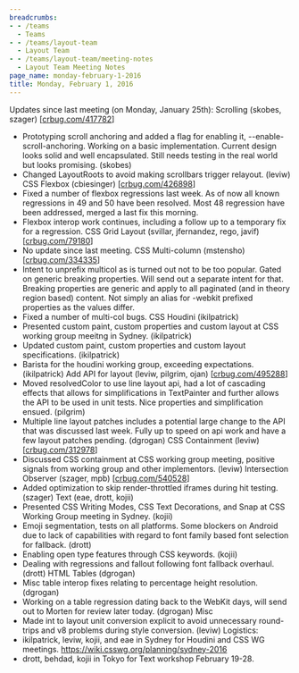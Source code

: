 ```yaml
---
breadcrumbs:
- - /teams
  - Teams
- - /teams/layout-team
  - Layout Team
- - /teams/layout-team/meeting-notes
  - Layout Team Meeting Notes
page_name: monday-february-1-2016
title: Monday, February 1, 2016
---
```


Updates since last meeting (on Monday, January 25th):
Scrolling (skobes, szager) \[[crbug.com/417782](http://crbug.com/417782)\]
- Prototyping scroll anchoring and added a flag for enabling it,
--enable-scroll-anchoring. Working on a basic implementation. Current
design looks solid and well encapsulated. Still needs testing in the
real world but looks promising. (skobes)
- Changed LayoutRoots to avoid making scrollbars trigger relayout.
(leviw)
CSS Flexbox (cbiesinger) \[[crbug.com/426898](http://crbug.com/426898)\]
- Fixed a number of flexbox regressions last week. As of now all known
regressions in 49 and 50 have been resolved. Most 48 regression have
been addressed, merged a last fix this morning.
- Flexbox interop work continues, including a follow up to a temporary
fix for a regression.
CSS Grid Layout (svillar, jfernandez, rego, javif)
\[[crbug.com/79180](http://crbug.com/79180)\]
- No update since last meeting.
CSS Multi-column (mstensho) \[[crbug.com/334335](http://crbug.com/334335)\]
- Intent to unprefix multicol as is turned out not to be too popular.
Gated on generic breaking properties. Will send out a separate intent
for that. Breaking properties are generic and apply to all paginated
(and in theory region based) content. Not simply an alias for -webkit
prefixed properties as the values differ.
- Fixed a number of multi-col bugs.
CSS Houdini (ikilpatrick)
- Presented custom paint, custom properties and custom layout at CSS
working group meeitng in Sydney. (ikilpatrick)
- Updated custom paint, custom properties and custom layout specifications.
(ikilpatrick)
- Barista for the houdini working group, exceeding expectations.
(ikilpatrick)
Add API for layout (leviw, pilgrim, ojan)
\[[crbug.com/495288](http://crbug.com/495288)\]
- Moved resolvedColor to use line layout api, had a lot of cascading
effects that allows for simplifications in TextPainter and further
allows the API to be used in unit tests. Nice properties and
simplification ensued. (pilgrim)
- Multiple line layout patches includes a potential large change to the
API that was discussed last week. Fully up to speed on api work and
have a few layout patches pending. (dgrogan)
CSS Containment (leviw) \[[crbug.com/312978](http://crbug.com/312978)\]
- Discussed CSS containment at CSS working group meeting, positive signals
from working group and other implementors. (leviw)
Intersection Observer (szager, mpb)
\[[crbug.com/540528](http://crbug.com/540528)\]
- Added optimization to skip render-throttled iframes during hit
testing. (szager)
Text (eae, drott, kojii)
- Presented CSS Writing Modes, CSS Text Decorations, and Snap at CSS
Working Group meeting in Sydney. (kojii)
- Emoji segmentation, tests on all platforms. Some blockers on Android
due to lack of capabilities with regard to font family based font
selection for fallback. (drott)
- Enabling open type features through CSS keywords. (kojii)
- Dealing with regressions and fallout following font fallback overhaul.
(drott)
HTML Tables (dgrogan)
- Misc table interop fixes relating to percentage height resolution.
(dgrogan)
- Working on a table regression dating back to the WebKit days, will
send out to Morten for review later today. (dgrogan)
Misc
- Made int to layout unit conversion explicit to avoid unnecessary
round-trips and v8 problems during style conversion. (leviw)
Logistics:
- ikilpatrick, leviw, kojii, and eae in Sydney for Houdini and CSS WG
meetings. <https://wiki.csswg.org/planning/sydney-2016>
- drott, behdad, kojii in Tokyo for Text workshop February 19-28.